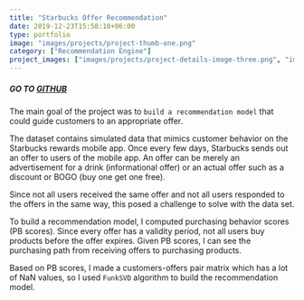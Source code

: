 ```yaml
---
title: "Starbucks Offer Recommendation"
date: 2019-12-23T15:58:10+06:00
type: portfolio
image: "images/projects/project-thumb-one.png"
category: ["Recommendation Engine"]
project_images: ["images/projects/project-details-image-three.png", "images/projects/project-details-image-four.png"]
---
```


##### GO TO [GITHUB](https://github.com/yejiseoung/Starbucks)


The main goal of the project was to `build a recommendation model` that could guide customers to an appropriate offer. 

The dataset contains simulated data that mimics customer behavior on the Starbucks rewards mobile app. Once every few days, Starbucks sends out an offer to users of the mobile app. An offer can be merely an advertisement for a drink (informational offer) or an actual offer such as a discount or BOGO (buy one get one free). 

Since not all users received the same offer and not all users responded to the offers in the same way, this posed a challenge to solve with the data set. 


To build a recommendation model, I computed purchasing behavior scores (PB scores). Since every offer has a validity period, not all users buy products before the offer expires. Given PB scores, I can see the purchasing path from receiving offers to purchasing products.


Based on PB scores, I made a customers-offers pair matrix which has a lot of NaN values, so I used `FunkSVD` algorithm to build the recommendation model. 
